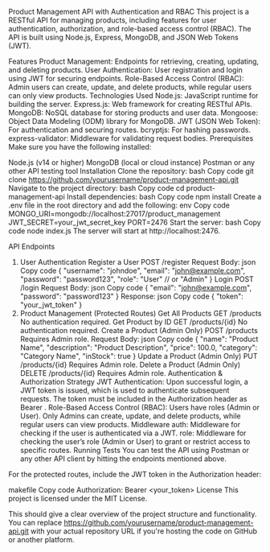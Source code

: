 Product Management API with Authentication and RBAC
This project is a RESTful API for managing products, including features for user authentication, authorization, and role-based access control (RBAC). The API is built using Node.js, Express, MongoDB, and JSON Web Tokens (JWT).

Features
Product Management: Endpoints for retrieving, creating, updating, and deleting products.
User Authentication: User registration and login using JWT for securing endpoints.
Role-Based Access Control (RBAC): Admin users can create, update, and delete products, while regular users can only view products.
Technologies Used
Node.js: JavaScript runtime for building the server.
Express.js: Web framework for creating RESTful APIs.
MongoDB: NoSQL database for storing products and user data.
Mongoose: Object Data Modeling (ODM) library for MongoDB.
JWT (JSON Web Token): For authentication and securing routes.
bcryptjs: For hashing passwords.
express-validator: Middleware for validating request bodies.
Prerequisites
Make sure you have the following installed:

Node.js (v14 or higher)
MongoDB (local or cloud instance)
Postman or any other API testing tool
Installation
Clone the repository:
bash
Copy code
git clone https://github.com/yourusername/product-management-api.git
Navigate to the project directory:
bash
Copy code
cd product-management-api
Install dependencies:
bash
Copy code
npm install
Create a .env file in the root directory and add the following:
env
Copy code
MONGO_URI=mongodb://localhost:27017/product_management
JWT_SECRET=your_jwt_secret_key
PORT=2476
Start the server:
bash
Copy code
node index.js
The server will start at http://localhost:2476.

API Endpoints

1. User Authentication
   Register a User
   POST /register
   Request Body:
   json
   Copy code
   {
   "username": "johndoe",
   "email": "john@example.com",
   "password": "password123",
   "role": "User" // or "Admin"
   }
   Login
   POST /login
   Request Body:
   json
   Copy code
   {
   "email": "john@example.com",
   "password": "password123"
   }
   Response:
   json
   Copy code
   {
   "token": "your_jwt_token"
   }
2. Product Management (Protected Routes)
   Get All Products
   GET /products
   No authentication required.
   Get Product by ID
   GET /products/{id}
   No authentication required.
   Create a Product (Admin Only)
   POST /products
   Requires Admin role.
   Request Body:
   json
   Copy code
   {
   "name": "Product Name",
   "description": "Product Description",
   "price": 100.0,
   "category": "Category Name",
   "inStock": true
   }
   Update a Product (Admin Only)
   PUT /products/{id}
   Requires Admin role.
   Delete a Product (Admin Only)
   DELETE /products/{id}
   Requires Admin role.
   Authentication & Authorization Strategy
   JWT Authentication: Upon successful login, a JWT token is issued, which is used to authenticate subsequent requests. The token must be included in the Authorization header as Bearer <token>.
   Role-Based Access Control (RBAC): Users have roles (Admin or User). Only Admins can create, update, and delete products, while regular users can view products.
   Middleware
   auth: Middleware for checking if the user is authenticated via a JWT.
   role: Middleware for checking the user’s role (Admin or User) to grant or restrict access to specific routes.
   Running Tests
   You can test the API using Postman or any other API client by hitting the endpoints mentioned above.

For the protected routes, include the JWT token in the Authorization header:

makefile
Copy code
Authorization: Bearer <your_token>
License
This project is licensed under the MIT License.

This should give a clear overview of the project structure and functionality. You can replace https://github.com/yourusername/product-management-api.git with your actual repository URL if you're hosting the code on GitHub or another platform.

